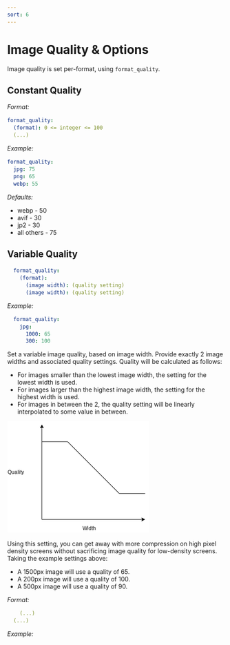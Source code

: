 ```yaml
--- 
sort: 6
---
```


# Image Quality & Options

Image quality is set per-format, using `format_quality`.

## Constant Quality

  _Format:_

  ```yaml
  format_quality:
    (format): 0 <= integer <= 100
    (...)
  ```

  _Example:_

  ```yaml
  format_quality:
    jpg: 75
    png: 65
    webp: 55
  ```

  _Defaults:_ 

  - webp - 50
  - avif - 30
  - jp2 - 30
  - all others - 75

## Variable Quality

  ```yaml
    format_quality: 
      (format):
        (image width): (quality setting)
        (image width): (quality setting) 
  ```

  _Example:_

  ```yaml
    format_quality: 
      jpg:
        1000: 65
        300: 100
  ```

Set a variable image quality, based on image width. Provide exactly 2 image widths and associated
quality settings. Quality will be calculated as follows:

  * For images smaller than the lowest image width, the setting for the lowest width is used. 
  * For images larger than the highest image width, the setting for the highest width is used. 
  * For images in between the 2, the quality setting will be linearly interpolated to some value in
    between.

  ![](quality_width_graph.png)

Using this setting, you can get away with more compression on high pixel density screens without
sacrificing image quality for low-density screens. Taking the example settings above:

  * A 1500px image will use a quality of 65.
  * A 200px image will use a quality of 100.
  * A 500px image will use a quality of 90.



  _Format:_

  ```yaml
      (...)
    (...)
  ```

  _Example:_

  ```yaml
  ```

  ```yaml
  ```


